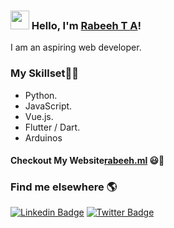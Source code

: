 ### <img src="https://media.giphy.com/media/hvRJCLFzcasrR4ia7z/giphy.gif" width="30px"> Hello, I'm [Rabeeh T A](https://twitter.com/rabeeh_ta)!

I am an aspiring web developer.

### My Skillset👨‍💻

- Python.
- JavaScript.
- Vue.js.
- Flutter / Dart.
- Arduinos

#### Checkout My Website[rabeeh.ml](https://rabeeh.ml/) 😃🧾

### Find me elsewhere 🌎

[![Linkedin Badge](https://img.shields.io/badge/-LinkedIn-blue?style=flat-square&logo=Linkedin&logoColor=white&link=https://www.linkedin.com/in/harshkumarkhatri/)](https://www.linkedin.com/in/rabeeh-t-a-93a55817b/) [![Twitter Badge](https://img.shields.io/badge/-Twitter-1ca0f1?style=flat-square&labelColor=1ca0f1&logo=twitter&logoColor=white&link=https://twitter.com/_diogorodrigues)](https://twitter.com/rabeeh_ta)
